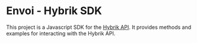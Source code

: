 # Envoi - Hybrik SDK

This project is a Javascript SDK for the [Hybrik API](https://docs.hybrik.com/api/v1/HybrikAPI.html?#getting-started). 
It provides methods and examples for interacting with the Hybrik API.
